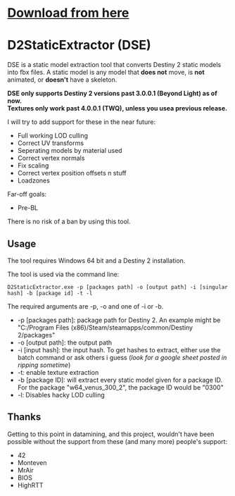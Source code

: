# [Download from here](https://github.com/nblockbuster/D2StaticExtractor/releases)
# D2StaticExtractor (DSE)
DSE is a static model extraction tool that converts Destiny 2 static models into fbx files. A static model is any model that **does not** move, is **not** animated, or **doesn't** have a skeleton.  

**DSE only supports Destiny 2 versions past 3.0.0.1 (Beyond Light) as of now.**   
**Textures only work past 4.0.0.1 (TWQ), unless you usea previous release.**

I will try to add support for these in the near future:
- Full working LOD culling
- Correct UV transforms
- Seperating models by material used
- Correct vertex normals
- Fix scaling
- Correct vertex position offsets n stuff
- Loadzones  

Far-off goals:
- Pre-BL


There is no risk of a ban by using this tool.  

## Usage

The tool requires Windows 64 bit and a Destiny 2 installation.  

The tool is used via the command line:

`D2StaticExtractor.exe -p [packages path] -o [output path] -i [singular hash] -b [package id] -t -l`

The required arguments are -p, -o and one of -i or -b.
- -p \[packages path]: package path for Destiny 2. An example might be "C:/Program Files (x86)/Steam/steamapps/common/Destiny 2/packages"
- -o \[output path]: the output path
- -i \[input hash]: the input hash. To get hashes to extract, either use the batch command or ask others i guess (*look for a google sheet posted in ripping sometime*)
- -t: enable texture extraction
- -b \[package ID]: will extract every static model given for a package ID. For the package "w64_venus_300_2", the package ID would be "0300"
- -l: Disables hacky LOD culling  

## Thanks
Getting to this point in datamining, and this project, wouldn't have been possible without the support from these (and many more) people's support:
- 42
- Monteven
- MrAir
- BIOS
- HighRTT
